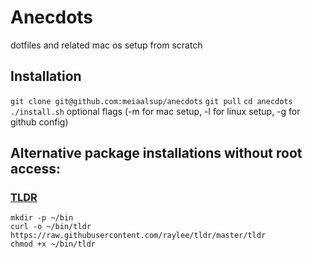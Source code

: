# Anecdots
dotfiles and related mac os setup from scratch

## Installation
`git clone git@github.com:meiaalsup/anecdots`
`git pull`
`cd anecdots`
`./install.sh` optional flags (-m for mac setup, -l for linux setup, -g for github config)


## Alternative package installations without root access:

### [TLDR](https://github.com/raylee/tldr-sh-client#installation)
```
mkdir -p ~/bin
curl -o ~/bin/tldr https://raw.githubusercontent.com/raylee/tldr/master/tldr
chmod +x ~/bin/tldr
```
